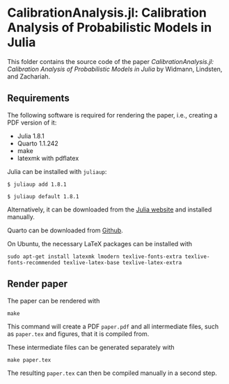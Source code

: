 # CalibrationAnalysis.jl: Calibration Analysis of Probabilistic Models in Julia

This folder contains the source code of the paper *CalibrationAnalysis.jl: Calibration Analysis of Probabilistic Models in Julia* by Widmann, Lindsten, and Zachariah.

## Requirements

The following software is required for rendering the paper, i.e., creating a PDF version of it:

  - Julia 1.8.1
  - Quarto 1.1.242
  - make
  - latexmk with pdflatex

Julia can be installed with `juliaup`:

```shell
$ juliaup add 1.8.1

$ juliaup default 1.8.1
```

Alternatively, it can be downloaded from the [Julia website](https://julialang.org/downloads/) and installed manually.

Quarto can be downloaded from [Github](https://github.com/quarto-dev/quarto-cli/releases/tag/v1.1.242).

On Ubuntu, the necessary LaTeX packages can be installed with

```shell
sudo apt-get install latexmk lmodern texlive-fonts-extra texlive-fonts-recommended texlive-latex-base texlive-latex-extra
```

## Render paper

The paper can be rendered with

```shell
make
```

This command will create a PDF `paper.pdf` and all intermediate files, such as `paper.tex` and figures, that it is compiled from.

These intermediate files can be generated separately with

```shell
make paper.tex
```

The resulting `paper.tex` can then be compiled manually in a second step.

